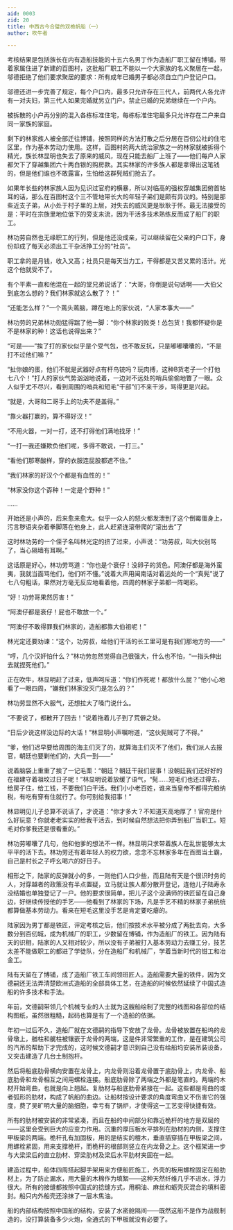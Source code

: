 ```yaml
---
aid: 0003
zid: 20
title: 中西古今合璧的双桅帆船（一）
author: 吹牛者

---
```




  考核结果是包括族长在内有造船技能的十五六名男丁作为造船厂职工留在博铺，带着家属住进了新建的百图村，这批船厂职工不能以一个大家族的名义聚居在一起，邬德拒绝了他们要求聚居的要求：所有成年已婚男子都必须自立门户登记户口。

  邬德还进一步完善了规定，每个户口内，最多只允许存在三代人，前两代人各允许有一对夫妇，第三代人如果完婚就另立门户。禁止已婚的兄弟继续在一个户内。

  被拆散的小户再分别的混入各栋标准住宅，每栋标准住宅最多只允许存在二户来自同一家族的家庭。

  剩下的林家族人被全部迁往博铺，按照同样的方法打散之后分居在百仞公社的住宅区里，作为基本劳动力使用。这样，百图村的两大统治家族之一的林家就被拆得个精光，族长林显明也失去了原来的威风，现在只能去船厂上班了——他们每户人家都欠下了穿越集团六十两白银的购房款。其实林家的许多族人都是拿得出这笔钱的，但是他们谁也不敢露富，生怕给这群髡贼们抢去了。

  如果年长些的林家族人因为见识过官府的横暴，所以对临高的强权穿越集团俯首帖耳的话，那么在百图村这个三不管地带长大的年轻子弟们是颇有异议的。特别是那些近支子弟，从小处于村子里的上层，对失去的威风更是耿耿于怀。最无法接受的是：平时在宗族里地位低下的旁支末流，因为干活多技术熟练反而成了船厂的职工。

  林功劳自然也无缘职工的行列，但是他还没成亲，可以继续留在父亲的户口下，身份却成了每天必须出工干杂活挣工分的“社员”。

  职工拿的是月钱，收入又高；社员只是每天当力工，干得都是又苦又累的活计。光这个他就受不了。

  有个平素一直和他混在一起的堂兄弟说话了：“大哥，你倒是说句话啊——大伯父到底怎么想的？我们林家就这么散了？！”

  “还能怎么样？”一个蔫头蔫脑，蹲在地上的家伙说，“人家本事大——”

  林功劳的兄弟林功勋猛得踹了他一脚：“你个林家的败类！怂包货！我都怀疑你是不是林家的种！这话也说得出来？”

  “可是——”挨了打的家伙似乎是个受气包，也不敢反抗，只是嘟嘟囔囔的，“不是打不过他们嘛？”

  “扯你娘的蛋，他们不就是武器好点有杆鸟铳吗？玩肉搏，这种B货老子一个打他七八个！”打人的家伙气势汹汹地说着，一边对不远处的哨兵偷偷地瞥了一眼。众人似乎尤不尽兴，看到周围的哨兵和短毛“干部”们不来干涉，骂得更是兴起。

  “就是，大哥和二哥手上的功夫不是盖得。”

  “靠火器打赢的，算不得好汉！”

  “不用火器，一对一打，还不打得他们满地找牙！”

  “一打一我还嫌欺负他们呢，多得不敢说，一打三。”

  “看他们那寒酸样，穿的衣服连屁股都遮不住。”

  “我们林家的好汉个个都是有血性的！”

  “林家没你这个孬种！一定是个野种！”

  ……

  开始还是小声的，后来愈来愈大。似乎一众人的怒火都发泄到了这个倒霉蛋身上，污言秽语夹杂着拳脚落在他身上，此人赶紧连滚带爬的“滚出去”了

  这时林功劳的一个侄子名叫林光定的挤了过来，小声说：“功劳叔，叫大伙别骂了，当心隔墙有耳啊。”

  这话原是好心，林功劳骂道：“你也是个衰仔！没卵子的货色。阿澳仔都是海外蛮夷，我就当面骂他们，他们听不懂。”说着大声用闽南话对着远处的一个“真髡”说了七八句粗话，果然对方毫无反应地看着他，四周的林家子弟都一阵喝彩。

  “好！功劳哥果然厉害！”

  “阿澳仔都是衰仔！屁也不敢放一个。”

  “阿澳仔不敢得罪我们林家的，造船都靠大伯祖呢！”

  林光定还要劝谏：“这个，功劳叔，给他们干活的长工里可是有我们那地方的——”

  “哼，几个汉奸怕什么？”林功劳忽然觉得自己很强大，什么也不怕，“一指头伸出去就捏死他们。”

  正在吹牛，林显明赶了过来，低声呵斥道：“你们作死呢！都放什么屁？”他小心地看了一眼四周，“嫌我们林家没灭门是怎么的？”

  林功劳显然不大服气，还想拉大了嗓门说什么。

  “不要说了，都散开了回去！”说着拖着儿子到了荒僻之处。

  “日后少说这样没边际的大话！”林显明小声嘱咐道，“这伙髡贼可了不得。”

  “爹，他们迟早要给周围的海主们灭了的，就算海主们灭不了他们，我们派人去报官，朝廷也要剿他们的，大兵一到——”

  说着脑袋上重重了挨了一记毛栗：“朝廷？朝廷干我们屁事！没朝廷我们还好好的在福建守着祖坟过日子呢！”林显明说着放缓了语气，“髡……短毛们也还过得去，给房子住，给工钱，不要我们白干活。我们小小老百姓，谁来当皇帝不都得完粮纳税，有吃有穿有住就行了。你可别给我招事！”

  林显明见儿子总算不说话了，才说道：“你才多大？不知道天高地厚了！官府是什么好玩意？你就老老实实的给我干活去，到时候自然想法把你弄到船厂当职工。短毛对你爹我还是很看重的。”

  林功劳嘟囔了几句，他和他爹的想法不一样。林显明只求带着族人在乱世能够太太平平的活下去。林功劳还有着年轻人的权力欲，念念不忘林家多年在百图当土霸，自己是村长之子呼幺喝六的好日子。

  相形之下，陆家的反弹就小的多，一则他们人口少些，而且陆有天是个很识时务的人，对穿越者的政策没有半点置疑，立马就让族人都分散开登记，连他儿子陆寿永没结婚也单独登记了一户。他的要求很简单，把儿子这个没满师的铁匠留在自己身边，好继续传授他的手艺——他看到了林家的下场，凡是手艺不精的林家子弟统统都算做基本劳动力。看来在短毛这里没手艺是肯定要吃瘪的。

  陆家因为男丁都是铁匠，评定考核之后，他们按技术水平被分成了两批去向，大多数分到百仞城，成为机械厂的职工，少数留在博铺，作为造船厂的铁工。因为陆有天的识相，陆家的人又相对较少，所以没有子弟被打入基本劳动力去赚工分，技艺太差不能做职工的都进了学徒队，分在造船厂和机械厂，学着当新时代的钳工和冶金工。

  陆有天留在了博铺，成了造船厂铁工车间领班匠人。造船需要大量的铁件，因为文德嗣还无法弄清楚欧洲式造船的全部具体工艺，在造船的时候依然延续了中国式造船的许多技术和手法。

  年前，文德嗣带领几个机械专业的人士就为这艘船绘制了完整的线图和各部位的结构图纸，虽然很粗糙，起码也算是有了一个造船的依据。

  年初一过后不久，造船厂就在文德嗣的指导下安放了龙骨。龙骨被放置在船坞的龙骨墩上，艏柱和艉柱被镶嵌于龙骨的两端，这是件非常繁重的工作，是在建筑公司的汽吊的帮助下才完成的，这时候文德嗣才意识到自己没有给船坞安装吊装设备，又突击建造了几台土制抱杆。

  然后将船底肋骨横向安置在龙骨上，内龙骨则沿着龙骨置于底肋骨上，内龙骨、船底肋骨和龙骨相互之间用螺栓连接。船底肋骨除了两端之外都是笔直的。两端的木材开始弯曲，也就是向上翘起。复肋材与船底肋骨紧接在一起。这些都是弯曲的或者弧形的肋材，构成了帆船的曲边。让船材按设计要求的角度弯曲又不伤害它的强度，费了吴旷明大量的脑细胞，幸亏有了锅炉，才使得这一工艺变得快捷有效。

  所有的肋材被安装的非常紧凑，而且在船的中间部分和靠近桅杆的地方是双层的——这里会受到巨大的应变力作用。沉重的厚压板水平排列在肋材的内侧，支撑住甲板梁的两端。桅杆孔有加固板，用的是结实的檀木，垂直插穿插在甲板梁之间，用螺栓紧固，用来支撑桅杆，而桅杆的根部则竖立在内龙骨之上。这个框架进一步与大梁梁后的直立肋材、穿梁肋材及梁后水平肋材夹固在一起。

  建造过程中，船体四周搭起脚手架用来方便船匠施工，外壳的板用螺栓固定在船肋材上，为了防止漏水，用大量的木棉作为填絮——这种天然纤维几乎不进水，浮力很大。所有的接缝都按照中国式的捻缝方式，用桐油、麻丝和蛎壳灰混合的填料密封。船只内外船壳还涂抹了一层木焦油。

  船的内部结构按照中国船的结构，安装了水密舱隔间——既然这船不是作为战舰制造的，没打算装备多少火炮，全通式的下甲板就没有必要了。



